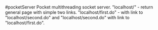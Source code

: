 #pocketServer
 Pocket multithreading socket server.
 "localhost/" - return general page with simple two links.
 "localhost/first.do" - with link to "localhost/second.do" and
 "localhost/second.do" with link to "localhost/first.do".
 
